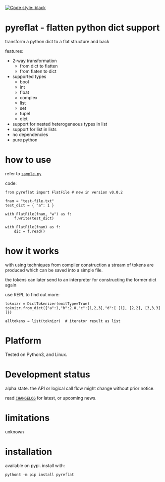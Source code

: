 
[![Code style: black](https://img.shields.io/badge/code%20style-black-000000.svg)](https://github.com/psf/black)


# pyreflat - flatten python dict support

transform a python dict to a flat structure and back

features:

- 2-way transformation
  - from dict to flatten
  - from flaten to dict
- supported types
  - bool
  - int
  - float
  - complex
  - list
  - set
  - tupel
  - dict 
- support for nested heterogeneous types in list 
- support for list in lists
- no dependencies
- pure python


# how to use

refer to [`sample.py`](https://github.com/kr-g/pyreflat/blob/main/sample.py)

code: 

    from pyreflat import FlatFile # new in version v0.0.2

    fnam = "test-file.txt"
    test_dict = { "a": 1 }

    with FlatFile(fnam, "w") as f:
        f.write(test_dict)

    with FlatFile(fnam) as f:
        dic = f.read()


# how it works

with using techniques from compiler construction a stream of tokens are produced
which can be saved into a simple file.

the tokens can later send to an interpreter for constructing the former dict again

use REPL to find out more:

    toknizr = DictTokenizer(emitType=True)
    toknizr.from_dict({"a":1,"b":2.0,"c":[1,2,3],"d":[ [1], [2,2], [3,3,3] ]})

    alltokens = list(toknizr)  # iterator result as list


# Platform

Tested on Python3, and Linux.


# Development status

alpha state.
the API or logical call flow might change without prior notice.

read [`CHANGELOG`](https://github.com/kr-g/pyreflat/blob/master/CHANGELOG.MD)
for latest, or upcoming news.


# limitations

unknown


# installation
    
available on pypi. install with:

    python3 -m pip install pyreflat
    

